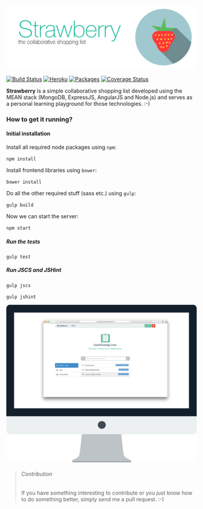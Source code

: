 ![Screenshot](/documentation/figures/StrawberryBanner.png?raw=true "Banner")

[![Build Status](https://travis-ci.org/livioso/strawberry.svg)](https://travis-ci.org/livioso/strawberry) [![Heroku](https://heroku-badge.herokuapp.com/?app=strawberry-livioso&style=flat)](https://strawberry-livioso.herokuapp.com/) [![Packages](https://david-dm.org/livioso/strawberry.svg)](https://github.com/livioso/strawberry/blob/master/package.json) [![Coverage Status](https://coveralls.io/repos/livioso/strawberry/badge.svg?branch=master)](https://coveralls.io/r/livioso/strawberry?branch=master)

**Strawberry** is a simple collaborative shopping list developed using the MEAN stack (MongoDB, ExpressJS, AngularJS and Node.js) and serves as a personal learning playground for those technologies. :-)

### How to get it running?

#### Initial installation

Install all required node packages using `npm`:

```
npm install
```

Install frontend libraries using `bower`:

```
bower install
```

Do all the other required stuff (sass etc.) using `gulp`:

```
gulp build
```

Now we can start the server:

```
npm start
```

##### Run the tests
```
gulp test
```

##### Run JSCS and JSHint
```
gulp jscs
```
```
gulp jshint
```



![Screenshot](/documentation/figures/Screenshot.png?raw=true "Screenshot")

> ###### Contribution
> If you have something interesting to contribute or you just know how to do something better, simply send me a pull request. :-)
